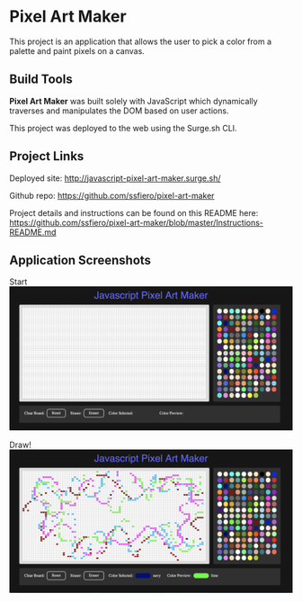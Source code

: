 # Pixel Art Maker

This project is an application that allows the user to pick a color from a palette and paint pixels on a canvas.

## Build Tools

**Pixel Art Maker** was built solely with JavaScript which dynamically traverses and manipulates the DOM based on user actions.

This project was deployed to the web using the Surge.sh CLI.

## Project Links

Deployed site: http://javascript-pixel-art-maker.surge.sh/

Github repo: https://github.com/ssfiero/pixel-art-maker

Project details and instructions can be found on this README here:
https://github.com/ssfiero/pixel-art-maker/blob/master/Instructions-README.md

## Application Screenshots

Start
![Alt](pixelartbefore.png)

Draw!
![Alt](pixelart.png)
